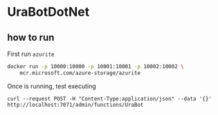 # UraBotDotNet

## how to run

First run `azurite`

```sh
docker run -p 10000:10000 -p 10001:10001 -p 10002:10002 \
    mcr.microsoft.com/azure-storage/azurite
```

Once is running, test executing

`curl --request POST -H "Content-Type:application/json" --data '{}' http://localhost:7071/admin/functions/UraBot`

<!--

request finhub: `curl 'https://finnhub.io/api/v1/quote?symbol=URA&token=c66u80iad3icr57jne00'`

TODO
twiter sdk https://github.com/linvi/tweetinvi
docker image https://github.com/dotnet/dotnet-docker

-->
